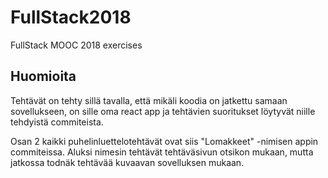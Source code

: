 # FullStack2018
FullStack MOOC 2018 exercises


## Huomioita

Tehtävät on tehty sillä tavalla, että mikäli koodia on jatkettu samaan sovellukseen, on sille oma react app ja tehtävien suoritukset löytyvät niille tehdyistä commiteista.

Osan 2 kaikki puhelinluettelotehtävät ovat siis "Lomakkeet" -nimisen appin commiteissa. Aluksi nimesin tehtävät tehtäväsivun otsikon mukaan, mutta jatkossa todnäk tehtävää kuvaavan sovelluksen mukaan.